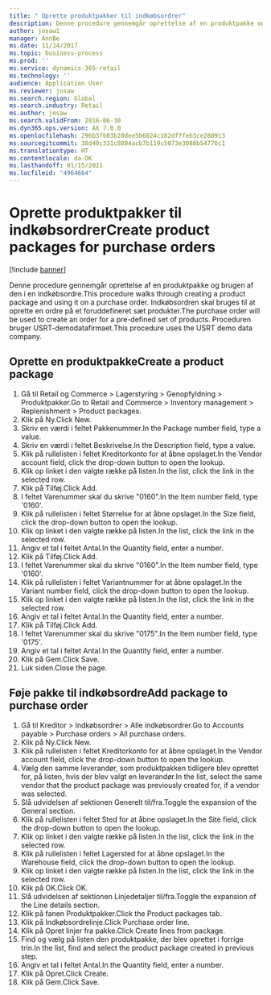 ```yaml
---
title: " Oprette produktpakker til indkøbsordrer"
description: Denne procedure gennemgår oprettelse af en produktpakke og brugen af den i en indkøbsordre.
author: josaw1
manager: AnnBe
ms.date: 11/14/2017
ms.topic: business-process
ms.prod: ''
ms.service: dynamics-365-retail
ms.technology: ''
audience: Application User
ms.reviewer: josaw
ms.search.region: Global
ms.search.industry: Retail
ms.author: josaw
ms.search.validFrom: 2016-06-30
ms.dyn365.ops.version: AX 7.0.0
ms.openlocfilehash: 296b3fb03b20dee5b6024c182df7feb3ce280913
ms.sourcegitcommit: 38d40c331c8894acb7b119c5073e3088b54776c1
ms.translationtype: HT
ms.contentlocale: da-DK
ms.lasthandoff: 01/15/2021
ms.locfileid: "4964664"
---
```

# <a name="create-product-packages-for-purchase-orders"></a><span data-ttu-id="c4b0d-103"> Oprette produktpakker til indkøbsordrer</span><span class="sxs-lookup"><span data-stu-id="c4b0d-103">Create product packages for purchase orders</span></span>

[!include [banner](../includes/banner.md)]

<span data-ttu-id="c4b0d-104">Denne procedure gennemgår oprettelse af en produktpakke og brugen af den i en indkøbsordre.</span><span class="sxs-lookup"><span data-stu-id="c4b0d-104">This procedure walks through creating a product package and using it on a purchase order.</span></span> <span data-ttu-id="c4b0d-105">Indkøbsordren skal bruges til at oprette en ordre på et foruddefineret sæt produkter.</span><span class="sxs-lookup"><span data-stu-id="c4b0d-105">The purchase order will be used to create an order for a pre-defined set of products.</span></span> <span data-ttu-id="c4b0d-106">Proceduren bruger USRT-demodatafirmaet.</span><span class="sxs-lookup"><span data-stu-id="c4b0d-106">This procedure uses the USRT demo data company.</span></span>


## <a name="create-a-product-package"></a><span data-ttu-id="c4b0d-107">Oprette en produktpakke</span><span class="sxs-lookup"><span data-stu-id="c4b0d-107">Create a product package</span></span>
1. <span data-ttu-id="c4b0d-108">Gå til Retail og Commerce > Lagerstyring > Genopfyldning > Produktpakker.</span><span class="sxs-lookup"><span data-stu-id="c4b0d-108">Go to Retail and Commerce > Inventory management > Replenishment > Product packages.</span></span>
2. <span data-ttu-id="c4b0d-109">Klik på Ny.</span><span class="sxs-lookup"><span data-stu-id="c4b0d-109">Click New.</span></span>
3. <span data-ttu-id="c4b0d-110">Skriv en værdi i feltet Pakkenummer.</span><span class="sxs-lookup"><span data-stu-id="c4b0d-110">In the Package number field, type a value.</span></span>
4. <span data-ttu-id="c4b0d-111">Skriv en værdi i feltet Beskrivelse.</span><span class="sxs-lookup"><span data-stu-id="c4b0d-111">In the Description field, type a value.</span></span>
5. <span data-ttu-id="c4b0d-112">Klik på rullelisten i feltet Kreditorkonto for at åbne opslaget.</span><span class="sxs-lookup"><span data-stu-id="c4b0d-112">In the Vendor account field, click the drop-down button to open the lookup.</span></span>
6. <span data-ttu-id="c4b0d-113">Klik op linket i den valgte række på listen.</span><span class="sxs-lookup"><span data-stu-id="c4b0d-113">In the list, click the link in the selected row.</span></span>
7. <span data-ttu-id="c4b0d-114">Klik på Tilføj.</span><span class="sxs-lookup"><span data-stu-id="c4b0d-114">Click Add.</span></span>
8. <span data-ttu-id="c4b0d-115">I feltet Varenummer skal du skrive "0160".</span><span class="sxs-lookup"><span data-stu-id="c4b0d-115">In the Item number field, type '0160'.</span></span>
9. <span data-ttu-id="c4b0d-116">Klik på rullelisten i feltet Størrelse for at åbne opslaget.</span><span class="sxs-lookup"><span data-stu-id="c4b0d-116">In the Size field, click the drop-down button to open the lookup.</span></span>
10. <span data-ttu-id="c4b0d-117">Klik op linket i den valgte række på listen.</span><span class="sxs-lookup"><span data-stu-id="c4b0d-117">In the list, click the link in the selected row.</span></span>
11. <span data-ttu-id="c4b0d-118">Angiv et tal i feltet Antal.</span><span class="sxs-lookup"><span data-stu-id="c4b0d-118">In the Quantity field, enter a number.</span></span>
12. <span data-ttu-id="c4b0d-119">Klik på Tilføj.</span><span class="sxs-lookup"><span data-stu-id="c4b0d-119">Click Add.</span></span>
13. <span data-ttu-id="c4b0d-120">I feltet Varenummer skal du skrive "0160".</span><span class="sxs-lookup"><span data-stu-id="c4b0d-120">In the Item number field, type '0160'.</span></span>
14. <span data-ttu-id="c4b0d-121">Klik på rullelisten i feltet Variantnummer for at åbne opslaget.</span><span class="sxs-lookup"><span data-stu-id="c4b0d-121">In the Variant number field, click the drop-down button to open the lookup.</span></span>
15. <span data-ttu-id="c4b0d-122">Klik op linket i den valgte række på listen.</span><span class="sxs-lookup"><span data-stu-id="c4b0d-122">In the list, click the link in the selected row.</span></span>
16. <span data-ttu-id="c4b0d-123">Angiv et tal i feltet Antal.</span><span class="sxs-lookup"><span data-stu-id="c4b0d-123">In the Quantity field, enter a number.</span></span>
17. <span data-ttu-id="c4b0d-124">Klik på Tilføj.</span><span class="sxs-lookup"><span data-stu-id="c4b0d-124">Click Add.</span></span>
18. <span data-ttu-id="c4b0d-125">I feltet Varenummer skal du skrive "0175".</span><span class="sxs-lookup"><span data-stu-id="c4b0d-125">In the Item number field, type '0175'.</span></span>
19. <span data-ttu-id="c4b0d-126">Angiv et tal i feltet Antal.</span><span class="sxs-lookup"><span data-stu-id="c4b0d-126">In the Quantity field, enter a number.</span></span>
20. <span data-ttu-id="c4b0d-127">Klik på Gem.</span><span class="sxs-lookup"><span data-stu-id="c4b0d-127">Click Save.</span></span>
21. <span data-ttu-id="c4b0d-128">Luk siden.</span><span class="sxs-lookup"><span data-stu-id="c4b0d-128">Close the page.</span></span>

## <a name="add-package-to-purchase-order"></a><span data-ttu-id="c4b0d-129">Føje pakke til indkøbsordre</span><span class="sxs-lookup"><span data-stu-id="c4b0d-129">Add package to purchase order</span></span>
1. <span data-ttu-id="c4b0d-130">Gå til Kreditor > Indkøbsordrer > Alle indkøbsordrer.</span><span class="sxs-lookup"><span data-stu-id="c4b0d-130">Go to Accounts payable > Purchase orders > All purchase orders.</span></span>
2. <span data-ttu-id="c4b0d-131">Klik på Ny.</span><span class="sxs-lookup"><span data-stu-id="c4b0d-131">Click New.</span></span>
3. <span data-ttu-id="c4b0d-132">Klik på rullelisten i feltet Kreditorkonto for at åbne opslaget.</span><span class="sxs-lookup"><span data-stu-id="c4b0d-132">In the Vendor account field, click the drop-down button to open the lookup.</span></span>
4. <span data-ttu-id="c4b0d-133">Vælg den samme leverandør, som produktpakken tidligere blev oprettet for, på listen, hvis der blev valgt en leverandør.</span><span class="sxs-lookup"><span data-stu-id="c4b0d-133">In the list, select the same vendor that the product package was previously created for, if a vendor was selected.</span></span>
5. <span data-ttu-id="c4b0d-134">Slå udvidelsen af sektionen Generelt til/fra.</span><span class="sxs-lookup"><span data-stu-id="c4b0d-134">Toggle the expansion of the General section.</span></span>
6. <span data-ttu-id="c4b0d-135">Klik på rullelisten i feltet Sted for at åbne opslaget.</span><span class="sxs-lookup"><span data-stu-id="c4b0d-135">In the Site field, click the drop-down button to open the lookup.</span></span>
7. <span data-ttu-id="c4b0d-136">Klik op linket i den valgte række på listen.</span><span class="sxs-lookup"><span data-stu-id="c4b0d-136">In the list, click the link in the selected row.</span></span>
8. <span data-ttu-id="c4b0d-137">Klik på rullelisten i feltet Lagersted for at åbne opslaget.</span><span class="sxs-lookup"><span data-stu-id="c4b0d-137">In the Warehouse field, click the drop-down button to open the lookup.</span></span>
9. <span data-ttu-id="c4b0d-138">Klik op linket i den valgte række på listen.</span><span class="sxs-lookup"><span data-stu-id="c4b0d-138">In the list, click the link in the selected row.</span></span>
10. <span data-ttu-id="c4b0d-139">Klik på OK.</span><span class="sxs-lookup"><span data-stu-id="c4b0d-139">Click OK.</span></span>
11. <span data-ttu-id="c4b0d-140">Slå udvidelsen af sektionen Linjedetaljer til/fra.</span><span class="sxs-lookup"><span data-stu-id="c4b0d-140">Toggle the expansion of the Line details section.</span></span>
12. <span data-ttu-id="c4b0d-141">Klik på fanen Produktpakker.</span><span class="sxs-lookup"><span data-stu-id="c4b0d-141">Click the Product packages tab.</span></span>
13. <span data-ttu-id="c4b0d-142">Klik på Indkøbsordrelinje.</span><span class="sxs-lookup"><span data-stu-id="c4b0d-142">Click Purchase order line.</span></span>
14. <span data-ttu-id="c4b0d-143">Klik på Opret linjer fra pakke.</span><span class="sxs-lookup"><span data-stu-id="c4b0d-143">Click Create lines from package.</span></span>
15. <span data-ttu-id="c4b0d-144">Find og vælg på listen den produktpakke, der blev oprettet i forrige trin.</span><span class="sxs-lookup"><span data-stu-id="c4b0d-144">In the list, find and select the product package created in previous step.</span></span>
16. <span data-ttu-id="c4b0d-145">Angiv et tal i feltet Antal.</span><span class="sxs-lookup"><span data-stu-id="c4b0d-145">In the Quantity field, enter a number.</span></span>
17. <span data-ttu-id="c4b0d-146">Klik på Opret.</span><span class="sxs-lookup"><span data-stu-id="c4b0d-146">Click Create.</span></span>
18. <span data-ttu-id="c4b0d-147">Klik på Gem.</span><span class="sxs-lookup"><span data-stu-id="c4b0d-147">Click Save.</span></span>

